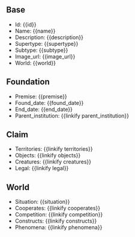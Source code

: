 ## Base
- <span class="text-field" data-tooltip="Text">Id</span>: {{id}}
- <span class="text-field" data-tooltip="Text">Name</span>: {{name}}
- <span class="text-field" data-tooltip="Text">Description</span>: {{description}}
- <span class="text-field" data-tooltip="Text">Supertype</span>: {{supertype}}
- <span class="text-field" data-tooltip="Text">Subtype</span>: {{subtype}}
- <span class="text-field" data-tooltip="Text">Image_url</span>: {{image_url}}
- <span class="text-field" data-tooltip="Text">World</span>: {{world}}

## Foundation
- <span class="string" data-tooltip="Text">Premise</span>: {{premise}}
- <span class="integer" data-tooltip="Number, max: 0">Found_date</span>: {{found_date}}
- <span class="integer" data-tooltip="Number, max: 0">End_date</span>: {{end_date}}
- <span class="link-field" data-tooltip="Single Institution">Parent_institution</span>: {{linkify parent_institution}}

## Claim
- <span class="multi-link-field" data-tooltip="Multi Territory">Territories</span>: {{linkify territories}}
- <span class="multi-link-field" data-tooltip="Multi Object">Objects</span>: {{linkify objects}}
- <span class="multi-link-field" data-tooltip="Multi Creature">Creatures</span>: {{linkify creatures}}
- <span class="multi-link-field" data-tooltip="Multi Law">Legal</span>: {{linkify legal}}

## World
- <span class="string" data-tooltip="Text">Situation</span>: {{situation}}
- <span class="multi-link-field" data-tooltip="Multi Institution">Cooperates</span>: {{linkify cooperates}}
- <span class="multi-link-field" data-tooltip="Multi Institution">Competition</span>: {{linkify competition}}
- <span class="multi-link-field" data-tooltip="Multi Construct">Constructs</span>: {{linkify constructs}}
- <span class="multi-link-field" data-tooltip="Multi Phenomenon">Phenomena</span>: {{linkify phenomena}}

